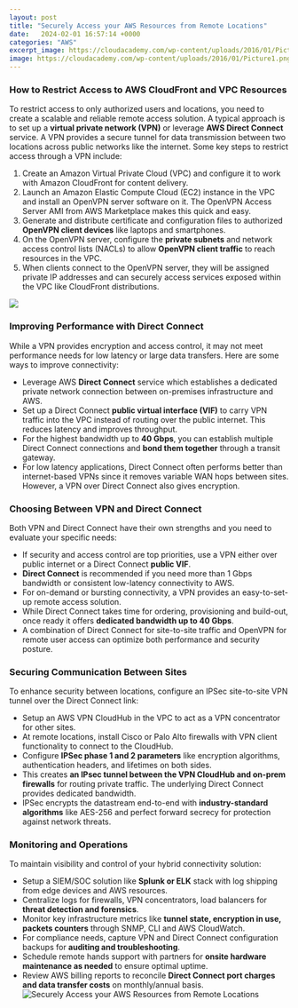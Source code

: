 ```yaml
---
layout: post
title: "Securely Access your AWS Resources from Remote Locations"
date:   2024-02-01 16:57:14 +0000
categories: "AWS"
excerpt_image: https://cloudacademy.com/wp-content/uploads/2016/01/Picture1.png
image: https://cloudacademy.com/wp-content/uploads/2016/01/Picture1.png
---
```


### How to Restrict Access to AWS CloudFront and VPC Resources
To restrict access to only authorized users and locations, you need to create a scalable and reliable remote access solution. A typical approach is to set up a **virtual private network (VPN)** or leverage **AWS Direct Connect** service. 
A VPN provides a secure tunnel for data transmission between two locations across public networks like the internet. Some key steps to restrict access through a VPN include:
1. Create an Amazon Virtual Private Cloud (VPC) and configure it to work with Amazon CloudFront for content delivery. 
2. Launch an Amazon Elastic Compute Cloud (EC2) instance in the VPC and install an OpenVPN server software on it. The OpenVPN Access Server AMI from AWS Marketplace makes this quick and easy. 
3. Generate and distribute certificate and configuration files to authorized **OpenVPN client devices** like laptops and smartphones. 
4. On the OpenVPN server, configure the **private subnets** and network access control lists (NACLs) to allow **OpenVPN client traffic** to reach resources in the VPC.
5. When clients connect to the OpenVPN server, they will be assigned private IP addresses and can securely access services exposed within the VPC like CloudFront distributions.

![](https://d2908q01vomqb2.cloudfront.net/22d200f8670dbdb3e253a90eee5098477c95c23d/2021/08/31/Architecture-considerations-Active-Directory-1.png)
### Improving Performance with Direct Connect 
While a VPN provides encryption and access control, it may not meet performance needs for low latency or large data transfers. Here are some ways to improve connectivity:
- Leverage AWS **Direct Connect** service which establishes a dedicated private network connection between on-premises infrastructure and AWS. 
- Set up a Direct Connect **public virtual interface (VIF)** to carry VPN traffic into the VPC instead of routing over the public internet. This reduces latency and improves throughput.
- For the highest bandwidth up to **40 Gbps**, you can establish multiple Direct Connect connections and **bond them together** through a transit gateway. 
- For low latency applications, Direct Connect often performs better than internet-based VPNs since it removes variable WAN hops between sites. However, a VPN over Direct Connect also gives encryption.
### Choosing Between VPN and Direct Connect
Both VPN and Direct Connect have their own strengths and you need to evaluate your specific needs:
- If security and access control are top priorities, use a VPN either over public internet or a Direct Connect **public VIF**.
- **Direct Connect** is recommended if you need more than 1 Gbps bandwidth or consistent low-latency connectivity to AWS. 
- For on-demand or bursting connectivity, a VPN provides an easy-to-set-up remote access solution.
- While Direct Connect takes time for ordering, provisioning and build-out, once ready it offers **dedicated bandwidth up to 40 Gbps**. 
- A combination of Direct Connect for site-to-site traffic and OpenVPN for remote user access can optimize both performance and security posture.
### Securing Communication Between Sites
To enhance security between locations, configure an IPSec site-to-site VPN tunnel over the Direct Connect link:
- Setup an AWS VPN CloudHub in the VPC to act as a VPN concentrator for other sites. 
- At remote locations, install Cisco or Palo Alto firewalls with VPN client functionality to connect to the CloudHub.  
- Configure **IPSec phase 1 and 2 parameters** like encryption algorithms, authentication headers, and lifetimes on both sides.
- This creates **an IPsec tunnel between the VPN CloudHub and on-prem firewalls** for routing private traffic. The underlying Direct Connect provides dedicated bandwidth.
- IPSec encrypts the datastream end-to-end with **industry-standard algorithms** like AES-256 and perfect forward secrecy for protection against network threats.
### Monitoring and Operations
To maintain visibility and control of your hybrid connectivity solution:
- Setup a SIEM/SOC solution like **Splunk or ELK** stack with log shipping from edge devices and AWS resources. 
- Centralize logs for firewalls, VPN concentrators, load balancers for **threat detection and forensics**. 
- Monitor key infrastructure metrics like **tunnel state, encryption in use, packets counters** through SNMP, CLI and AWS CloudWatch. 
- For compliance needs, capture VPN and Direct Connect configuration backups for **auditing and troubleshooting**.
- Schedule remote hands support with partners for **onsite hardware maintenance as needed** to ensure optimal uptime.
- Review AWS billing reports to reconcile **Direct Connect port charges and data transfer costs** on monthly/annual basis.
 ![Securely Access your AWS Resources from Remote Locations](https://cloudacademy.com/wp-content/uploads/2016/01/Picture1.png)